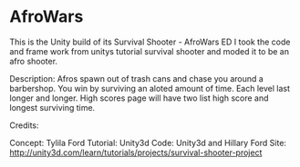 # AfroWars
This is the Unity build of its Survival Shooter - AfroWars  ED
I took the code and frame work from unitys tutorial survival shooter and moded it to be an afro shooter.

Description: Afros spawn out of trash cans and chase you around a barbershop. You win by surviving an aloted amount of time.
Each level last longer and longer. High scores page will have two list high score and longest surviving time.

Credits: 

Concept: Tylila Ford
Tutorial: Unity3d
Code: Unity3d and Hillary Ford
Site: http://unity3d.com/learn/tutorials/projects/survival-shooter-project
